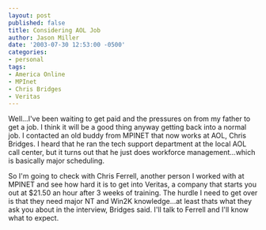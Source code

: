 ```yaml
---
layout: post
published: false
title: Considering AOL Job
author: Jason Miller
date: '2003-07-30 12:53:00 -0500'
categories:
- personal
tags:
- America Online
- MPInet
- Chris Bridges
- Veritas
---
```


Well...I've been waiting to get paid and the pressures on from my father to get
a job. I think it will be a good thing anyway getting back into a normal job. I
contacted an old buddy from MPINET that now works at AOL, Chris Bridges. I heard
that he ran the tech support department at the local AOL call center, but it
turns out that he just does workforce management...which is basically major
scheduling.

So I'm going to check with Chris Ferrell, another person I worked with at MPINET
and see how hard it is to get into Veritas, a company that starts you out at
$21.50 an hour after 3 weeks of training. The hurdle I need to get over is that
they need major NT and Win2K knowledge...at least thats what they ask you about
in the interview, Bridges said. I'll talk to Ferrell and I'll know what to
expect.
